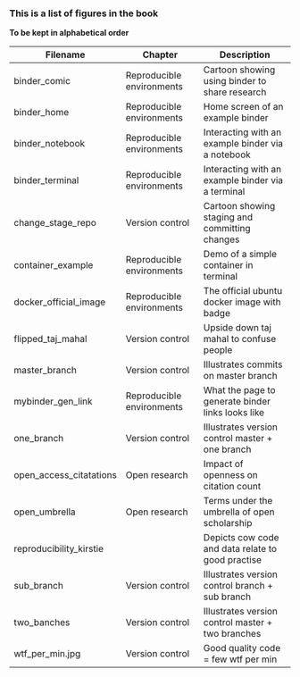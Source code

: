 ### This is a list of figures in the book

**To be kept in alphabetical order**

| Filename                   | Chapter                   | Description                                       |
| -------------------------- | ------------------------- | ------------------------------------------------- |
| binder_comic               | Reproducible environments | Cartoon showing using binder to share research    |
| binder_home                | Reproducible environments | Home screen of an example binder                  |
| binder_notebook            | Reproducible environments | Interacting with an example binder via a notebook |
| binder_terminal            | Reproducible environments | Interacting with an example binder via a terminal |
| change_stage_repo          | Version control           | Cartoon showing staging and committing changes    |
| container_example          | Reproducible environments | Demo of a simple container in terminal            |
| docker_official_image      | Reproducible environments | The official ubuntu docker image with badge       |
| flipped_taj_mahal          | Version control           | Upside down taj mahal to confuse people           |
| master_branch              | Version control           | Illustrates commits on master branch              |
| mybinder_gen_link          | Reproducible environments | What the page to generate binder links looks like |
| one_branch                 | Version control           | Illustrates version control master + one branch   |
| open_access_citatations    | Open research             | Impact of openness on citation count              |
| open_umbrella              | Open research             | Terms under the umbrella of open scholarship      |
| reproducibility_kirstie    |                           | Depicts cow code and data relate to good practise |
| sub_branch                 | Version control           | Illustrates version control branch + sub branch   |
| two_banches                | Version control           | Illustrates version control master + two branches |
| wtf_per_min.jpg            | Version control           | Good quality code = few wtf per min               |    
